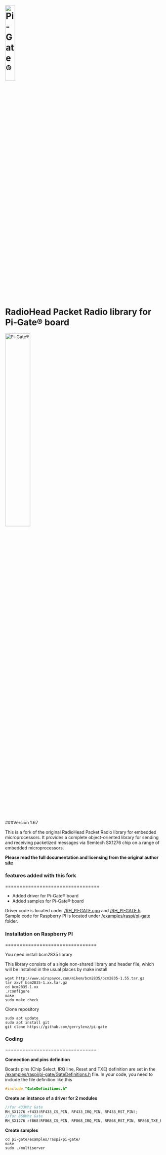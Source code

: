 <img src="https://ex-store.de/images/pi-gate/lo_pi-gate.png" height="25%" width="25%" alt="Pi-Gate®"><br>
RadioHead Packet Radio library for Pi-Gate® board 
=================================================
<img align="center" src="https://ex-store.de/images/pi-gate/image1.png" height="40%" width="40%" alt="Pi-Gate®"><br>

###Version 1.67

This is a fork of the original RadioHead Packet Radio library for embedded microprocessors. It provides a complete object-oriented library for sending and receiving packetized messages via Semtech SX1276 chip on a range of embedded microprocessors.

**Please read the full documentation and licensing from the original author [site][1]**

### features added with this fork
=================================

- Added driver for Pi-Gate® board
- Added samples for Pi-Gate® board

Driver code is located under [/RH_PI-GATE.cpp][5] and [/RH_PI-GATE.h][6].<br>
Sample code for Raspberry PI is located under [/examples/raspi/pi-gate][3] folder.

### Installation on Raspberry PI
================================

You need install bcm2835 library

This library consists of a single non-shared library and header file, which will be installed in the usual places by make install
```shell
wget http://www.airspayce.com/mikem/bcm2835/bcm2835-1.55.tar.gz
tar zxvf bcm2835-1.xx.tar.gz
cd bcm2835-1.xx
./configure
make
sudo make check
```

Clone repository
```shell
sudo apt update
sudo apt install git
git clone https://github.com/gerrylenz/pi-gate
```

### Coding
================================

**Connection and pins definition**

Boards pins (Chip Select, IRQ line, Reset and TXE) definition are set in the [/examples/raspi/pi-gate/GateDefinitions.h][4] file. In your code, you need to include the file definition like this
```cpp
#include "GateDefinitions.h"

```

**Create an instance of a driver for 2 modules**
```cpp
//for 433Mhz Gate
RH_SX1276 rf433(RF433_CS_PIN, RF433_IRQ_PIN, RF433_RST_PIN);
//for 868Mhz Gate
RH_SX1276 rf868(RF868_CS_PIN, RF868_IRQ_PIN, RF868_RST_PIN, RF868_TXE_PIN);

```

**Create samples**
```shell
cd pi-gate/examples/raspi/pi-gate/
make
sudo ./multiserver
```

[1]: http://www.airspayce.com/mikem/arduino/RadioHead/
[2]: http://www.airspayce.com/mikem/arduino/RadioHead/RadioHead-1.67.zip
[3]: https://github.com/gerrylenz/pi-gate/blob/master/examples/raspi/pi-gate
[4]: https://github.com/gerrylenz/pi-gate/blob/master/examples/raspi/pi-gate/GateDefinitions.h
[5]: https://github.com/gerrylenz/pi-gate/blob/master/RH_PI-GATE.cpp
[6]: https://github.com/gerrylenz/pi-gate/blob/master/RH_PI-GATE.h